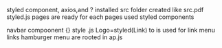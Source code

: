 styled component, axios,and  ? installed
src folder created like src.pdf
styled.js pages are ready for each pages used styled components

navbar compoonent    {<Logo to="/">} style .js Logo=styled(Link) to is used for link
    menu links hamburger menu are rooted in ap.js 